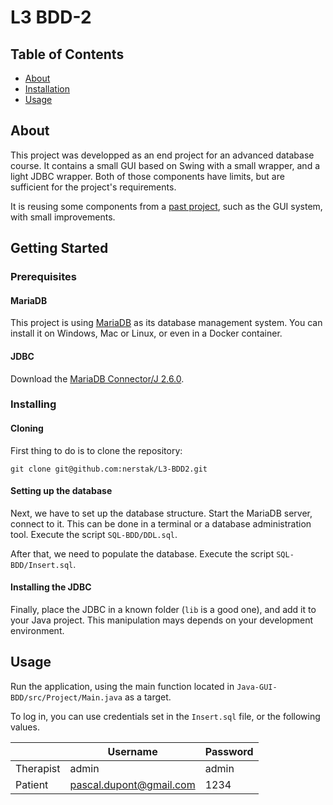 # L3 BDD-2

## Table of Contents

+ [About](#about)
+ [Installation](#getting_started)
+ [Usage](#usage)

## About <a name = "about"></a>

This project was developped as an end project for an advanced database course. It contains a small GUI based on Swing with a small wrapper, and a light JDBC wrapper. Both of those components have limits, but are sufficient for the project's requirements.

It is reusing some components from a [past project](https://github.com/nerstak/apu-garage), such as the GUI system, with small improvements.

## Getting Started <a name = "getting_started"></a>

### Prerequisites

#### MariaDB

This project is using [MariaDB](https://mariadb.org/) as its database management system. You can install it on Windows, Mac or Linux, or even in a Docker container.

#### JDBC

Download the [MariaDB Connector/J 2.6.0](https://downloads.mariadb.com/Connectors/java/connector-java-2.6.0/mariadb-java-client-2.6.0.jar).

### Installing

#### Cloning

First thing to do is to clone the repository: 

```
git clone git@github.com:nerstak/L3-BDD2.git
```

#### Setting up the database

Next, we have to set up the database structure. Start the MariaDB server, connect to it. This can be done in a terminal or a database administration tool.
Execute the script `SQL-BDD/DDL.sql`. 

After that, we need to populate the database. 
Execute the script `SQL-BDD/Insert.sql`.

#### Installing the JDBC

Finally, place the JDBC in a known folder (`lib` is a good one), and add it to your Java project. This manipulation mays depends on your development environment.

## Usage <a name = "usage"></a>

Run the application, using the main function located in `Java-GUI-BDD/src/Project/Main.java` as a target.

To log in, you can use credentials set in the `Insert.sql` file, or the following values.

|           | Username                | Password |
| --------- | ----------------------- | -------- |
| Therapist | admin                   | admin    |
| Patient   | pascal.dupont@gmail.com | 1234     |
